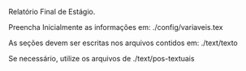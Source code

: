 Relatório Final de Estágio.

Preencha Inicialmente as informações em: ./config/variaveis.tex

As seções devem ser escritas nos arquivos contidos em: ./text/texto

Se necessário, utilize os arquivos de ./text/pos-textuais
